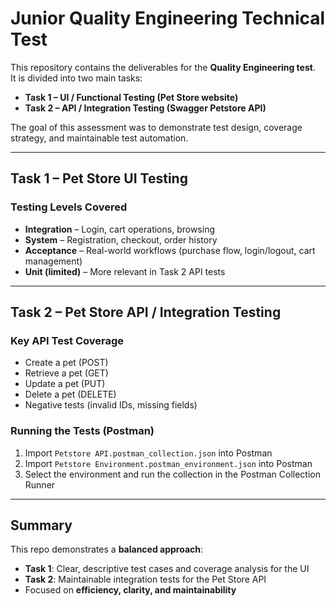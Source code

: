 # Junior Quality Engineering Technical Test

This repository contains the deliverables for the **Quality Engineering test**.  
It is divided into two main tasks:  

- **Task 1 – UI / Functional Testing (Pet Store website)**  
- **Task 2 – API / Integration Testing (Swagger Petstore API)**  

The goal of this assessment was to demonstrate test design, coverage strategy, and maintainable test automation.  

---

## Task 1 – Pet Store UI Testing  

### Testing Levels Covered  
- **Integration** – Login, cart operations, browsing  
- **System** – Registration, checkout, order history  
- **Acceptance** – Real-world workflows (purchase flow, login/logout, cart management)  
- **Unit (limited)** – More relevant in Task 2 API tests  

---

## Task 2 – Pet Store API / Integration Testing  

### Key API Test Coverage  
- Create a pet (POST)  
- Retrieve a pet (GET)  
- Update a pet (PUT)  
- Delete a pet (DELETE)  
- Negative tests (invalid IDs, missing fields)  

### Running the Tests (Postman)  
1. Import `Petstore API.postman_collection.json` into Postman  
2. Import `Petstore Environment.postman_environment.json` into Postman  
3. Select the environment and run the collection in the Postman Collection Runner  

---

## Summary  

This repo demonstrates a **balanced approach**:  
- **Task 1**: Clear, descriptive test cases and coverage analysis for the UI  
- **Task 2**: Maintainable integration tests for the Pet Store API  
- Focused on **efficiency, clarity, and maintainability**
